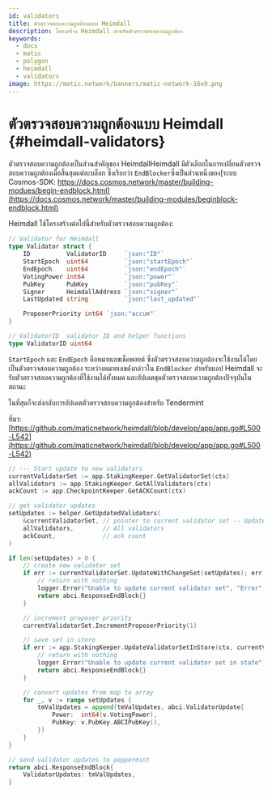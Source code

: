 ```yaml
---
id: validators
title: ตัวตรวจสอบความถูกต้องแบบ Heimdall
description: โครงสร้าง Heimdall สำหรับตัวตรวจสอบความถูกต้อง
keywords:
  - docs
  - matic
  - polygon
  - heimdall
  - validators
image: https://matic.network/banners/matic-network-16x9.png
---
```


# ตัวตรวจสอบความถูกต้องแบบ Heimdall {#heimdall-validators}

ตัวตรวจสอบความถูกต้องเป็นส่วนสำคัญของ HeimdallHeimdall มีตัวเลือกในการเปลี่ยนตัวตรวจสอบความถูกต้องเมื่อสิ้นสุดแต่ละบล็อก ซึ่งเรียกว่า `EndBlocker`ซึ่งเป็นส่วนหนึ่งของ[ระบบ Cosmos-SDK: https://docs.cosmos.network/master/building-modues/begin-endblock.html](https://docs.cosmos.network/master/building-modules/beginblock-endblock.html)

Heimdall ใช้โครงสร้างต่อไปนี้สำหรับตัวตรวจสอบความถูกต้อง:

```go
// Validator for Heimdall
type Validator struct {
	ID          ValidatorID     `json:"ID"`
	StartEpoch  uint64          `json:"startEpoch"`
	EndEpoch    uint64          `json:"endEpoch"`
	VotingPower int64           `json:"power"`
	PubKey      PubKey          `json:"pubKey"`
	Signer      HeimdallAddress `json:"signer"`
	LastUpdated string          `json:"last_updated"`

	ProposerPriority int64 `json:"accum"`
}

// ValidatorID  validator ID and helper functions
type ValidatorID uint64
```

`StartEpoch` และ `EndEpoch` คือหมายเลขเช็คพอยต์ ซึ่งตัวตรวจสอบความถูกต้องจะใช้งานได้โดยเป็นตัวตรวจสอบความถูกต้อง ระหว่างหมายเลขดังกล่าวใน `EndBlocker` สำหรับแอป Heimdall จะรับตัวตรวจสอบความถูกต้องที่ใช้งานได้ทั้งหมด และอัปเดตชุดตัวตรวจสอบความถูกต้องปัจจุบันในสถานะ

ในที่สุดก็จะส่งกลับการอัปเดตตัวตรวจสอบความถูกต้องสำหรับ Tendermint

ที่มา: [https://github.com/maticnetwork/heimdall/blob/develop/app/app.go#L500-L542](https://github.com/maticnetwork/heimdall/blob/develop/app/app.go#L500-L542)

```go
// --- Start update to new validators
currentValidatorSet := app.StakingKeeper.GetValidatorSet(ctx)
allValidators := app.StakingKeeper.GetAllValidators(ctx)
ackCount := app.CheckpointKeeper.GetACKCount(ctx)

// get validator updates
setUpdates := helper.GetUpdatedValidators(
	&currentValidatorSet, // pointer to current validator set -- UpdateValidators will modify it
	allValidators,        // All validators
	ackCount,             // ack count
)

if len(setUpdates) > 0 {
	// create new validator set
	if err := currentValidatorSet.UpdateWithChangeSet(setUpdates); err != nil {
		// return with nothing
		logger.Error("Unable to update current validator set", "Error", err)
		return abci.ResponseEndBlock{}
	}

	// increment proposer priority
	currentValidatorSet.IncrementProposerPriority(1)

	// save set in store
	if err := app.StakingKeeper.UpdateValidatorSetInStore(ctx, currentValidatorSet); err != nil {
		// return with nothing
		logger.Error("Unable to update current validator set in state", "Error", err)
		return abci.ResponseEndBlock{}
	}

	// convert updates from map to array
	for _, v := range setUpdates {
		tmValUpdates = append(tmValUpdates, abci.ValidatorUpdate{
			Power:  int64(v.VotingPower),
			PubKey: v.PubKey.ABCIPubKey(),
		})
	}
}

// send validator updates to peppermint
return abci.ResponseEndBlock{
	ValidatorUpdates: tmValUpdates,
}
```
